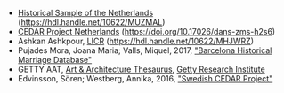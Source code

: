 - [Historical Sample of the Netherlands](https://iisg.amsterdam/en/hsn) (<https://hdl.handle.net/10622/MUZMAL>)
- [CEDAR Project Netherlands](https://github.com/CEDAR-project) (<https://doi.org/10.17026/dans-zms-h2s6>)
- Ashkan Ashkpour, [LICR](http://licr.io) (<https://hdl.handle.net/10622/MHJWRZ>)
- Pujades Mora, Joana Maria; Valls, Miquel, 2017, ["Barcelona Historical Marriage Database"](https://hdl.handle.net/10622/SDZPFE)
- GETTY AAT, [Art & Architecture Thesaurus](http://www.getty.edu/research/tools/vocabularies/aat/), [Getty Research Institute](http://www.getty.edu/)
- Edvinsson, Sören; Westberg, Annika, 2016, ["Swedish CEDAR Project"](https://hdl.handle.net/10622/KNGX6B)
